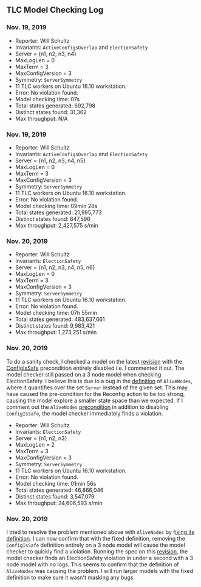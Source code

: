 ## TLC Model Checking Log

### Nov. 19, 2019

- Reporter: Will Schultz
- Invariants: `ActiveConfigsOverlap` and `ElectionSafety`
- Server = {n1, n2, n3, n4}
- MaxLogLen = 0
- MaxTerm = 3
- MaxConfigVersion = 3
- Symmetry: `ServerSymmetry`
- 11 TLC workers on Ubuntu 16.10 workstation.
- Error: No violation found.
- Model checking time: 07s
- Total states generated: 692,798
- Distinct states found: 31,362
- Max throughput: N/A

### Nov. 19, 2019

- Reporter: Will Schultz
- Invariants: `ActiveConfigsOverlap` and `ElectionSafety`
- Server = {n1, n2, n3, n4, n5}
- MaxLogLen = 0
- MaxTerm = 3
- MaxConfigVersion = 3
- Symmetry: `ServerSymmetry`
- 11 TLC workers on Ubuntu 16.10 workstation.
- Error: No violation found.
- Model checking time: 09min 28s
- Total states generated: 21,995,773
- Distinct states found: 647,596
- Max throughput: 2,427,575 s/min

### Nov. 20, 2019

- Reporter: Will Schultz
- Invariants: `ElectionSafety`
- Server = {n1, n2, n3, n4, n5, n6}
- MaxLogLen = 0
- MaxTerm = 3
- MaxConfigVersion = 3
- Symmetry: `ServerSymmetry`
- 11 TLC workers on Ubuntu 16.10 workstation.
- Error: No violation found.
- Model checking time: 07h 55min
- Total states generated: 483,637,661
- Distinct states found: 9,983,421
- Max throughput: 1,273,251 s/min

### Nov. 20, 2019

To do a sanity check, I checked a model on the latest [revision](https://github.com/will62794/mongo-repl-reconfig/blob/1803cce1286dc476efbfcfb97380e6d455b04a00/MongoReplReconfig.tla) with the [ConfigIsSafe](https://github.com/will62794/mongo-repl-reconfig/blob/1803cce1286dc476efbfcfb97380e6d455b04a00/MongoReplReconfig.tla#L270) precondition entirely disabled i.e. I commented it out. The model checker still passed on a 3 node model when checking ElectionSafety. I believe this is due to a bug in the [definition](https://github.com/will62794/mongo-repl-reconfig/blob/1803cce1286dc476efbfcfb97380e6d455b04a00/MongoReplReconfig.tla#L90) of `AliveNodes`, where it quantifies over the set `Server` instead of the given set. This may have caused the pre-condition for the Reconfig action to be too strong, causing the model explore a smaller state space than we expected. If I comment out the `AliveNodes` [precondition](https://github.com/will62794/mongo-repl-reconfig/blob/1803cce1286dc476efbfcfb97380e6d455b04a00/MongoReplReconfig.tla#L275) in addition to disabling `ConfigIsSafe`, the model checker immediately finds a violation.

- Reporter: Will Schultz
- Invariants: `ElectionSafety`
- Server = {n1, n2, n3}
- MaxLogLen = 2
- MaxTerm = 3
- MaxConfigVersion = 3
- Symmetry: `ServerSymmetry`
- 11 TLC workers on Ubuntu 16.10 workstation.
- Error: No violation found.
- Model checking time: 01min 56s
- Total states generated: 46,866,046
- Distinct states found: 3,547,079
- Max throughput: 24,606,593 s/min

### Nov. 20, 2019

I tried to resolve the problem mentioned above with `AliveNodes` by f[ixing its definition](https://github.com/will62794/mongo-repl-reconfig/commit/75c4407258ef63b982ac5ea45c120330b19125df). I can now confirm that with the fixed definition, removing the `ConfigIsSafe` definition entirely on a 3 node model will cause the model checker to quickly find a violation. Running the spec on this [revision](https://github.com/will62794/mongo-repl-reconfig/blob/75c4407258ef63b982ac5ea45c120330b19125df/MongoReplReconfig.tla), the model checker finds an ElectionSafety violation in under a second with a 3 node model with no logs. This seems to confirm that the definition of `AliveNodes` was causing the problem. I will run larger models with the fixed definition to make sure it wasn't masking any bugs.

